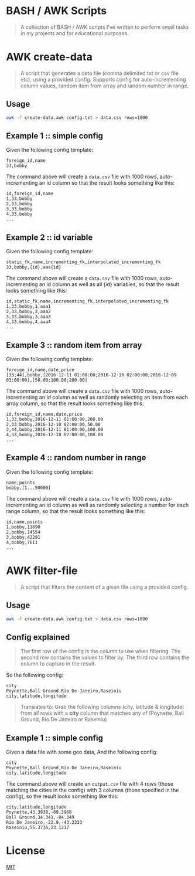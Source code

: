 BASH / AWK Scripts
==================

> A collection of BASH / AWK scripts I've written to perform small tasks in my projects and for educational purposes.

AWK create-data
===============

> A script that generates a data file (comma delimited txt or csv file etc), using a provided config. Supports config for auto-incrementing column values, random item from array and random number in range.    

Usage
-----

```bash
awk -f create-data.awk config.txt > data.csv rows=1000
```

Example 1 :: simple config
--------------------------

Given the following config template:

```
foreign_id,name
33,bobby
```

The command above will create a `data.csv` file with 1000 rows, auto-incrementing an id column so that the result looks something like this:

```
id,foreign_id,name
1,33,bobby
2,33,bobby
3,33,bobby
4,33,bobby
...
```

Example 2 :: id variable
------------------------

Given the following config template:

```
static_fk,name,incrementing_fk,interpolated_incrementing_fk
33,bobby,{id},aaa{id}
```

The command above will create a `data.csv` file with 1000 rows, auto-incrementing an id column as well as all {id} variables, so that the result looks something like this:

```
id,static_fk,name,incrementing_fk,interpolated_incrementing_fk
1,33,bobby,1,aaa1
2,33,bobby,2,aaa2
3,33,bobby,3,aaa3
4,33,bobby,4,aaa4
...
```

Example 3 :: random item from array
-----------------------------------

Given the following config template:

```
foreign_id,name,date,price
[33;44],bobby,[2016-12-11 01:00:00;2016-12-10 02:00:00;2016-12-09 03:00:00],[50.00;100.00;200.00]
```

The command above will create a `data.csv` file with 1000 rows, auto-incrementing an id column as well as randomly selecting an item from each array column, so that the result looks something like this:

```
id,foreign_id,name,date,price
1,33,bobby,2016-12-11 01:00:00,200.00
2,33,bobby,2016-12-10 02:00:00,50.00
3,44,bobby,2016-12-11 01:00:00,100.00
4,33,bobby,2016-12-10 02:00:00,100.00
...
```

Example 4 :: random number in range
-----------------------------------

Given the following config template:

```
name,points
bobby,[1...50000]
```

The command above will create a `data.csv` file with 1000 rows, auto-incrementing an id column as well as randomly selecting a number for each range column, so that the result looks something like this:

```
id,name,points
1,bobby,11890
2,bobby,14554
3,bobby,42291
4,bobby,7611
...
```

AWK filter-file
===============

> A script that filters the content of a given file using a provided config.     

Usage
-----

```bash
awk -f create-data.awk config.txt > data.csv rows=1000
```

Config explained
----------------

> The first row of the config is the column to use when filtering.
> The second row contains the values to filter by.
> The third row contains the column to capture in the result.

So the following config:

```
city
Poynette,Ball Ground,Rio De Janeiro,Raseiniu
city,latitude,longitude
```

> Translates to:
> Grab the following columns (city, latitude & longitude) from all rows with a **city** column that matches any of (Poynette, Ball Ground, Rio De Janeiro or Raseiniu) 

Example 1 :: simple config
--------------------------

Given a data file with some geo data,
And the following config:

```
city
Poynette,Ball Ground,Rio De Janeiro,Raseiniu
city,latitude,longitude
```

The command above will create an `output.csv` file with 4 rows (those matching the cities in the config) with 3 columns (those specified in the config), so the result looks something like this:

```
city,latitude,longitude
Poynette,43.3938,-89.3968
Ball Ground,34.341,-84.349
Rio De Janeiro,-22.9,-43.2333
Raseiniu,55.3736,23.1217
```

License
=======

[MIT](https://github.com/neilrussell6/vuejs-markdown-live-reload/blob/master/LICENSE)
